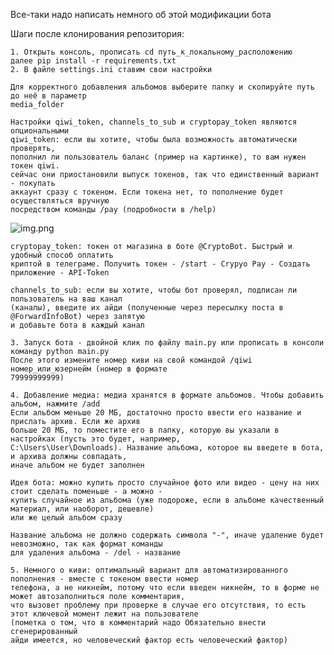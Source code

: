 Все-таки надо написать немного об этой модификации бота

Шаги после клонирования репозитория:

    1. Открыть консоль, прописать cd путь_к_локальному_расположению
    далее pip install -r requirements.txt
    2. В файле settings.ini ставим свои настройки
    
    Для корректного добавления альбомов выберите папку и скопируйте путь до неё в параметр
    media_folder

    Настройки qiwi_token, channels_to_sub и cryptopay_token являются 
    опциональными
    qiwi_token: если вы хотите, чтобы была возможность автоматически проверять,
    пополнил ли пользователь баланс (пример на картинке), то вам нужен токен qiwi. 
    сейчас они приостановили выпуск токенов, так что единственный вариант - покупать 
    аккаунт сразу с токеном. Если токена нет, то пополнение будет осуществляться вручную
    посредством команды /pay (подробности в /help)
![img.png](img.png)
    
    cryptopay_token: токен от магазина в боте @CryptoBot. Быстрый и удобный способ оплатить
    криптой в телеграме. Получить токен - /start - Crypyo Pay - Создать приложение - API-Token
    
    channels_to_sub: если вы хотите, чтобы бот проверял, подписан ли пользователь на ваш канал 
    (каналы), введите их айди (полученные через пересылку поста в @ForwardInfoBot) через запятую
    и добавьте бота в каждый канал
    
    3. Запуск бота - двойной клик по файлу main.py или прописать в консоли команду python main.py
    После этого измените номер киви на свой командой /qiwi номер_или_юзернейм (номер в формате 
    79999999999)
    
    4. Добавление медиа: медиа хранятся в формате альбомов. Чтобы добавить альбом, нажмите /add
    Если альбом меньше 20 МБ, достаточно просто ввести его название и прислать архив. Если же архив 
    больше 20 МБ, то поместите его в папку, которую вы указали в настройках (пусть это будет, например,
    C:\Users\User\Downloads). Название альбома, которое вы введете в бота, и архива должны совпадать,
    иначе альбом не будет заполнен

    Идея бота: можно купить просто случайное фото или видео - цену на них стоит сделать поменьше - а можно -
    купить случайное из альбома (уже подороже, если в альбоме качественный материал, или наоборот, дешевле)
    или же целый альбом сразу
    
    Название альбома не должно содержать символа "-", иначе удаление будет невозможно, так как формат команды 
    для удаления альбома - /del - название
    
    5. Немного о киви: оптимальный вариант для автоматизированного пополнения - вместе с токеном ввести номер
    телефона, а не никнейм, потому что если введен никнейм, то в форме не может автозаполниться поле комментария,
    что вызовет проблему при проверке в случае его отсутствия, то есть этот ключевой момент лежит на пользователе
    (пометка о том, что в комментарий надо Обязательно внести сгенерированный 
    айди имеется, но человеческий фактор есть человеческий фактор)